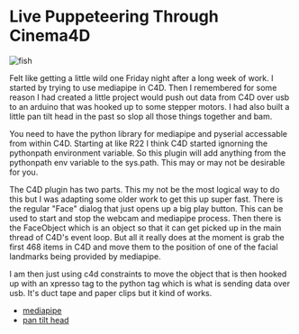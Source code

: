 # Live Puppeteering Through Cinema4D

![fish](https://user-images.githubusercontent.com/29129252/138560237-d94b52bc-94b0-4366-bd74-74f9836efa87.gif)

Felt like getting a little wild one Friday night after a long week of work. I started by trying to use mediapipe in C4D. Then I remembered for some reason I had created a little project would push out data from C4D over usb to an arduino that was hooked up to some stepper motors. I had also built a little pan tilt head in the past so slop all those things together and bam.

You need to have the python library for mediapipe and pyserial accessable from within C4D. Starting at like R22 I think C4D started ignorning the pythonpath environment variable. So this plugin will add anything from the pythonpath env variable to the sys.path. This may or may not be desirable for you.

The C4D plugin has two parts. This my not be the most logical way to do this but I was adapting some older work to get this up super fast. There is the regular "Face" dialog that just opens up a big play button. This can be used to start and stop the webcam and mediapipe process. Then there is the FaceObject which is an object so that it can get picked up in the main thread of C4D's event loop. But all it really does at the moment is grab the first 468 items in C4D and move them to the position of one of the facial landmarks being provided by mediapipe.


I am then just using c4d constraints to move the object that is then hooked up with an xpresso tag to the python tag which is what is sending data over usb. It's duct tape and paper clips but it kind of works.

- [mediapipe](https://google.github.io/mediapipe/)
- [pan tilt head](https://github.com/isaac879/Pan-Tilt-Mount)

